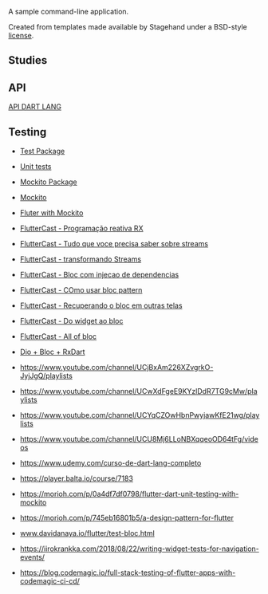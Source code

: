 A sample command-line application.

Created from templates made available by Stagehand under a BSD-style
[license](https://github.com/dart-lang/stagehand/blob/master/LICENSE).


## Studies

## API

[API DART LANG](https://api.dartlang.org/stable/2.4.1/dart-core/dart-core-library.html)

## Testing

- [Test Package](https://pub.dev/packages/test)

- [Unit tests](http://dartdoc.takyam.com/articles/dart-unit-tests/)

- [Mockito Package](https://github.com/dart-lang/mockito)

- [Mockito](https://flutter.dev/docs/cookbook/testing/unit/mocking)

- [Fluter with Mockito](https://www.woolha.com/tutorials/flutter-dart-unit-testing-with-mockito)

- [FlutterCast - Programação reativa RX](https://www.youtube.com/watch?v=anAHd6Nlhvs)

- [FlutterCast - Tudo que voce precisa saber sobre streams](https://www.youtube.com/watch?v=SdQGQqBgzXo)

- [FlutterCast - transformando Streams](https://www.youtube.com/watch?v=YgpSQJCWJhw)

- [FlutterCast - Bloc com injecao de dependencias](https://www.youtube.com/watch?v=G3gyhl9a5hw)

- [FlutterCast - COmo usar bloc pattern](https://www.youtube.com/watch?v=UletIHoXMHA)

- [FlutterCast - Recuperando o bloc em outras telas](https://www.youtube.com/watch?v=kAW4e9ThF1A)

- [FlutterCast - Do widget ao bloc](https://www.youtube.com/watch?v=eOVRjmNNjn8)

- [FlutterCast - All of bloc](https://www.youtube.com/watch?v=WROGcn6RqVE)

- [Dio + Bloc + RxDart](https://youtu.be/2Fvk2mkovrg)



- https://www.youtube.com/channel/UCjBxAm226XZvgrkO-JyjJgQ/playlists

- https://www.youtube.com/channel/UCwXdFgeE9KYzlDdR7TG9cMw/playlists

- https://www.youtube.com/channel/UCYqCZOwHbnPwyjawKfE21wg/playlists

- https://www.youtube.com/channel/UCU8Mj6LLoNBXqqeoOD64tFg/videos

- https://www.udemy.com/curso-de-dart-lang-completo

- https://player.balta.io/course/7183

- https://morioh.com/p/0a4df7df0798/flutter-dart-unit-testing-with-mockito

- https://morioh.com/p/745eb16801b5/a-design-pattern-for-flutter

- www.davidanaya.io/flutter/test-bloc.html

- https://iirokrankka.com/2018/08/22/writing-widget-tests-for-navigation-events/

- https://blog.codemagic.io/full-stack-testing-of-flutter-apps-with-codemagic-ci-cd/

